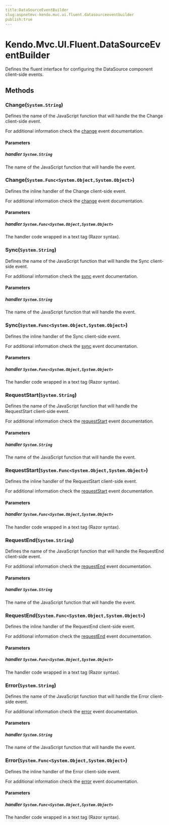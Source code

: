 ```yaml
---
title:DataSourceEventBuilder
slug:aspnetmvc-kendo.mvc.ui.fluent.datasourceeventbuilder
publish:true
---
```


# Kendo.Mvc.UI.Fluent.DataSourceEventBuilder
Defines the fluent interface for configuring the DataSource component client-side events.



## Methods

### Change(`System.String`)
Defines the name of the JavaScript function that will handle the the Change client-side event.

For additional information check the [change](/api/framework/datasource#events-change) event documentation.



#### Parameters

##### handler `System.String`
The name of the JavaScript function that will handle the event.




### Change(`System.Func<System.Object,System.Object>`)
Defines the inline handler of the Change client-side event.

For additional information check the [change](/api/framework/datasource#events-change) event documentation.



#### Parameters

##### handler `System.Func<System.Object,System.Object>`
The handler code wrapped in a text tag (Razor syntax).




### Sync(`System.String`)
Defines the name of the JavaScript function that will handle the Sync client-side event.

For additional information check the [sync](/api/framework/datasource#events-sync) event documentation.



#### Parameters

##### handler `System.String`
The name of the JavaScript function that will handle the event.




### Sync(`System.Func<System.Object,System.Object>`)
Defines the inline handler of the Sync client-side event.

For additional information check the [sync](/api/framework/datasource#events-sync) event documentation.



#### Parameters

##### handler `System.Func<System.Object,System.Object>`
The handler code wrapped in a text tag (Razor syntax).




### RequestStart(`System.String`)
Defines the name of the JavaScript function that will handle the RequestStart client-side event.

For additional information check the [requestStart](/api/framework/datasource#events-requestStart) event documentation.



#### Parameters

##### handler `System.String`
The name of the JavaScript function that will handle the event.




### RequestStart(`System.Func<System.Object,System.Object>`)
Defines the inline handler of the RequestStart client-side event.

For additional information check the [requestStart](/api/framework/datasource#events-requestStart) event documentation.



#### Parameters

##### handler `System.Func<System.Object,System.Object>`
The handler code wrapped in a text tag (Razor syntax).




### RequestEnd(`System.String`)
Defines the name of the JavaScript function that will handle the RequestEnd client-side event.

For additional information check the [requestEnd](/api/framework/datasource#events-requestEnd) event documentation.



#### Parameters

##### handler `System.String`
The name of the JavaScript function that will handle the event.




### RequestEnd(`System.Func<System.Object,System.Object>`)
Defines the inline handler of the RequestEnd client-side event.

For additional information check the [requestEnd](/api/framework/datasource#events-requestEnd) event documentation.



#### Parameters

##### handler `System.Func<System.Object,System.Object>`
The handler code wrapped in a text tag (Razor syntax).




### Error(`System.String`)
Defines the name of the JavaScript function that will handle the Error client-side event.

For additional information check the [error](/api/framework/datasource#events-error) event documentation.



#### Parameters

##### handler `System.String`
The name of the JavaScript function that will handle the event.




### Error(`System.Func<System.Object,System.Object>`)
Defines the inline handler of the Error client-side event.

For additional information check the [error](/api/framework/datasource#events-error) event documentation.



#### Parameters

##### handler `System.Func<System.Object,System.Object>`
The handler code wrapped in a text tag (Razor syntax).





